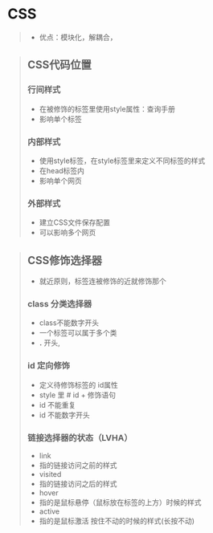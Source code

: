 # CSS
>* 优点：模块化，解耦合，

>## CSS代码位置
>### 行间样式
>* 在被修饰的标签里使用style属性：查询手册
>* 影响单个标签
>
>### 内部样式
>* 使用style标签，在style标签里来定义不同标签的样式
>* 在head标签内
>* 影响单个网页
>
>### 外部样式
>* 建立CSS文件保存配置
>* 可以影响多个网页

>## CSS修饰选择器
>* 就近原则，标签连被修饰的近就修饰那个
>### class 分类选择器
>  * class不能数字开头
>  * 一个标签可以属于多个类
>  * **.** 开头, 
>### id 定向修饰
>  * 定义待修饰标签的 id属性
>  * style 里 # id + 修饰语句
>  * id 不能重复
>  * id 不能数字开头
> 
>### 链接选择器的状态（LVHA）
>* link
>  * 指的链接访问之前的样式
>* visited
>  * 指的链接访问之后的样式
>* hover
>  * 指的是鼠标悬停（鼠标放在标签的上方）时候的样式
>* active
>  * 指的是鼠标激活 按住不动的时候的样式(长按不动)